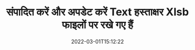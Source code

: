 ---
############################# Static ############################
layout: "auto-gen-signature"
date: 2022-03-01T15:12:22
draft: false
operation: Update
signaturetype: Text
fileformat: Xlsb
productName: Java
lang: hi
productCode: java
otherformats: pdf doc docx docm dot dotm dotx odt ott rtf xls xlsx xlsm xlsb csv ods ots xltx xltm ppt pptx pps ppsx odp otp potx potm pptm ppsm
breadcrumb: Put Text signature on Xlsb for Java

############################# Head ############################
head_title: "Text Xlsb फाइलों पर रखे गए हस्ताक्षरों को Java के साथ अपडेट करें"
head_description: "हस्ताक्षरित Xlsb दस्तावेज़ों में Text हस्ताक्षर अद्यतन के लिए Java कोड को समझने के लिए सरल और आसान का उपयोग करें।"

############################# Header ############################
title: "संपादित करें और अपडेट करें Text हस्ताक्षर Xlsb फाइलों पर रखे गए हैं"
description: "Java के लिए API Text हस्ताक्षरों को Xlsb दस्तावेज़ों में अपडेट करने की कार्यक्षमता प्रदान करता है। Java कोड की दो पंक्तियों के साथ अपने Xlsb दस्तावेज़ों के अंदर ई-हस्ताक्षर जल्दी और आसानी से अपडेट करें।"
bg_image: "https://cms.admin.containerize.com/templates/aspose/App_Themes/V3/images/bg/header1.png"
bg_overlay: false
button:
    enable: true

############################# SubMenu ############################
submenu:
    enable: true

    left:
        img_alt: "GroupDocs.Signature for Java"
        image: "https://cms.admin.containerize.com/templates/groupdocs/images/product-logos/90x90-noborder/groupdocs-signature-java.png"
        product: "GroupDocs.Signature"
        platform: "Java"



############################# About ############################
about:
    enable: true
    title: "GroupDocs.Signature for Java API सुविधाओं के बारे में जानें"
    content: |
        [GroupDocs.Signature for Java](https://products.groupdocs.com/signature/java/) API कार्यक्षमता में इलेक्ट्रॉनिक हस्ताक्षरों का उपयोग करके मांग दस्तावेज़ स्वरूपों में संसाधित करने के लिए साधनों का विशाल चयन शामिल है। टेक्स्ट, इमेज, डिजिटल सर्टिफिकेट, बारकोड, क्यूआर-कोड, स्टैम्प या मेटाडेटा जैसे ई-हस्ताक्षर के व्यापक स्पेक्ट्रम समर्थित हैं। ग्राहक PDF, MS Word दस्तावेज़, MS Excel कार्यपुस्तिका, MS PowerPoint प्रस्तुतियों, Adobe Photoshop फ़ाइलों और विभिन्न छवि प्रारूपों में डिजिटल हस्ताक्षर जोड़, हटा, संपादित, मान्य या खोज सकते हैं। कई उपयोगी सुविधाएँ और सेटिंग्स उपलब्ध हैं।
    

############################# Steps ############################
steps:
    enable: true
    title_left: "अपने Xlsb दस्तावेज़ में Text हस्ताक्षर कैसे बदलें"
    content_left: |
        [GroupDocs.Signature for Java](https://products.groupdocs.com/signature/java/) में Text दस्तावेज़ों पर रखे गए Text हस्ताक्षरों को अपडेट करने जैसी उपयोगी सुविधाएं शामिल हैं। अतिरिक्त कोड के बिना हस्ताक्षर सुविधाओं को बदलना संभव बनाता है।
        
        * आरंभ करने के लिए, एक दस्तावेज़ के लिए एक कंस्ट्रक्टर पैरामीटर पथ के रूप में पासिंग सिग्नेचर ऑब्जेक्ट बनाएं जिसे अपडेट किया जाना चाहिए।
        * फिर, एक उपयुक्त विशेष हस्ताक्षर वस्तु को तुरंत चालू करें और इसके पहचानकर्ता और गुणों को सेट करें जिन्हें बदलने की आवश्यकता है।
        * अंत में, सिग्नेचर की अपडेट विधि को विशेष सिग्नेचर ऑब्जेक्ट पास करते हुए कॉल करें।
        * अपने नोटिस में परिणाम अपडेट करने की प्रक्रिया करें।

    title_right: "सिस्टम आवश्यकताएं"
    content_right: |
        GroupDocs.Signature for Java सभी प्रमुख प्लेटफॉर्म और ऑपरेटिंग सिस्टम पर समर्थित हैं। नीचे दिए गए कोड को निष्पादित करने से पहले, कृपया सुनिश्चित करें कि आपके सिस्टम पर निम्नलिखित पूर्वापेक्षाएँ स्थापित हैं।

        * ऑपरेटिंग सिस्टम: माइक्रोसॉफ्ट विंडोज, लिनक्स, मैकओएस
        * विकास परिवेश: NetBeans, Intellij IDEA, Eclipse, etc.
        * Java runtime: J2SE 6.0 and above
        * [Maven](https://repository.groupdocs.com/webapp/#/artifacts/browse/tree/General/repo/com/groupdocs/groupdocs-signature) से GroupDocs.Signature for Java का नवीनतम संस्करण डाउनलोड करें
         
    code: |
        ```java    
                
        // Set up input Xlsb file
        String filePath = "input.xlsb";
        // Set up output file
        String outputFilePath = "output.xlsb";

        // Instantiate Signature for input file
        Signature signature = new Signature(filePath);

        // Id of signature which is supposed to be updated
        // such Id might be got as a result of search operation
        String id = "eff64a14-dad9-47b0-88e5-2ee4e3604e71";

        // provide signature features to update
        // set up particular signature id
        TextSignature signatureToUpdate = new TextSignature(id);

        // specify signature width
        signatureToUpdate.setWidth(130);
        // specify signature height
        signatureToUpdate.setHeight(20);
        // set left position
        signatureToUpdate.setLeft(40);
        // set top position
        signatureToUpdate.setTop(50);
        // set up new text
        signatureToUpdate.setText("Mr. John Smith");

        // update signature
        Boolean updateResult = signature.update(outputFilePath, signatureToUpdate);

        // process updation result
        if (updateResult)
        {
                System.out.println("Signature was updated successfully!");
        }
        ```

############################# Demos ############################
demos:
    enable: true
    title: "दस्तावेज़ पृष्ठों पर Text हस्ताक्षर अपडेट करना - लाइव डेमो"
    content: |
       [GroupDocs.Signature App](https://products.groupdocs.app/signature/family) वेबसाइट पर जाकर Xlsb दस्तावेज़ के विभिन्न इलेक्ट्रॉनिक हस्ताक्षरों को अभी संपादित करें।          

############################# More Formats ############################
more_formats:
    enable: true
    title: "Java के माध्यम से विभिन्न Text हस्ताक्षर अपडेट करें"
    content: |
        "विभिन्न दस्तावेज़ स्वरूपों में रखे गए डिजिटल हस्ताक्षरों का संपादन। अतिरिक्त कोड के बिना हस्ताक्षर डेटा अपडेट करें।"
    format: 
       
       
back_to_top:
    enable: true
---